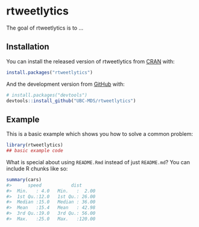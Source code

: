 
<!-- README.md is generated from README.Rmd. Please edit that file -->

# rtweetlytics

<!-- badges: start -->
<!-- badges: end -->

The goal of rtweetlytics is to …

## Installation

You can install the released version of rtweetlytics from
[CRAN](https://CRAN.R-project.org) with:

``` r
install.packages("rtweetlytics")
```

And the development version from [GitHub](https://github.com/) with:

``` r
# install.packages("devtools")
devtools::install_github("UBC-MDS/rtweetlytics")
```

## Example

This is a basic example which shows you how to solve a common problem:

``` r
library(rtweetlytics)
## basic example code
```

What is special about using `README.Rmd` instead of just `README.md`?
You can include R chunks like so:

``` r
summary(cars)
#>      speed           dist       
#>  Min.   : 4.0   Min.   :  2.00  
#>  1st Qu.:12.0   1st Qu.: 26.00  
#>  Median :15.0   Median : 36.00  
#>  Mean   :15.4   Mean   : 42.98  
#>  3rd Qu.:19.0   3rd Qu.: 56.00  
#>  Max.   :25.0   Max.   :120.00
```
